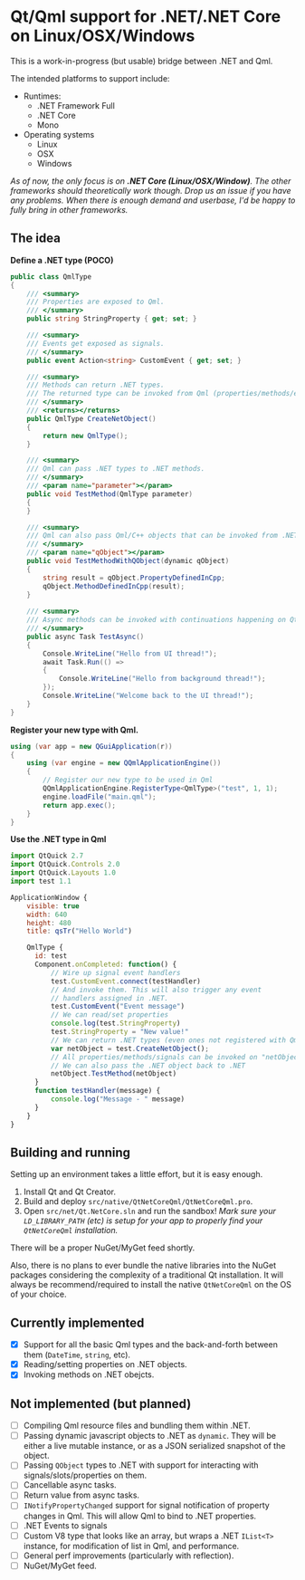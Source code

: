 # Qt/Qml support for .NET/.NET Core on Linux/OSX/Windows

This is a work-in-progress (but usable) bridge between .NET and Qml.

The intended platforms to support include:

* Runtimes:
  * .NET Framework Full
  * .NET Core
  * Mono
* Operating systems
  * Linux
  * OSX
  * Windows

*As of now, the only focus is on **.NET Core (Linux/OSX/Window)**. The other frameworks should theoretically work though. Drop us an issue if you have any problems. When there is enough demand and userbase, I'd be happy to fully bring in other frameworks.*

## The idea

**Define a .NET type (POCO)**

```c#
public class QmlType
{
    /// <summary>
    /// Properties are exposed to Qml.
    /// </summary>
    public string StringProperty { get; set; }

    /// <summary>
    /// Events get exposed as signals.
    /// </summary>
    public event Action<string> CustomEvent { get; set; }

    /// <summary>
    /// Methods can return .NET types.
    /// The returned type can be invoked from Qml (properties/methods/events/etc).
    /// </summary>
    /// <returns></returns>
    public QmlType CreateNetObject()
    {
        return new QmlType();
    }

    /// <summary>
    /// Qml can pass .NET types to .NET methods.
    /// </summary>
    /// <param name="parameter"></param>
    public void TestMethod(QmlType parameter)
    {
    }

    /// <summary>
    /// Qml can also pass Qml/C++ objects that can be invoked from .NET
    /// </summary>
    /// <param name="qObject"></param>
    public void TestMethodWithQObject(dynamic qObject)
    {
        string result = qObject.PropertyDefinedInCpp;
        qObject.MethodDefinedInCpp(result);
    }
    
    /// <summary>
    /// Async methods can be invoked with continuations happening on Qt's main thread.
    /// </summary>
    public async Task TestAsync()
    {
        Console.WriteLine("Hello from UI thread!");
        await Task.Run(() =>
        {
            Console.WriteLine("Hello from background thread!");
        });
        Console.WriteLine("Welcome back to the UI thread!");
    }
}
```

**Register your new type with Qml.**

```c#
using (var app = new QGuiApplication(r))
{
    using (var engine = new QQmlApplicationEngine())
    {
        // Register our new type to be used in Qml
        QQmlApplicationEngine.RegisterType<QmlType>("test", 1, 1);
        engine.loadFile("main.qml");
        return app.exec();
    }
}
```

**Use the .NET type in Qml**

```js
import QtQuick 2.7
import QtQuick.Controls 2.0
import QtQuick.Layouts 1.0
import test 1.1

ApplicationWindow {
    visible: true
    width: 640
    height: 480
    title: qsTr("Hello World")

    QmlType {
      id: test
      Component.onCompleted: function() {
          // Wire up signal event handlers
          test.CustomEvent.connect(testHandler)
          // And invoke them. This will also trigger any event
          // handlers assigned in .NET.
          test.CustomEvent("Event message")
          // We can read/set properties
          console.log(test.StringProperty)
          test.StringProperty = "New value!"
          // We can return .NET types (even ones not registered with Qml).
          var netObject = test.CreateNetObject();
          // All properties/methods/signals can be invoked on "netObject"
          // We can also pass the .NET object back to .NET
          netObject.TestMethod(netObject)
      }
      function testHandler(message) {
          console.log("Message - " message)
      }
    }
}
```

## Building and running

Setting up an environment takes a little effort, but it is easy enough.

1. Install Qt and Qt Creator.
2. Build and deploy ```src/native/QtNetCoreQml/QtNetCoreQml.pro```.
3. Open ```src/net/Qt.NetCore.sln``` and run the sandbox! *Mark sure your ```LD_LIBRARY_PATH``` (etc) is setup for your app to properly find your ```QtNetCoreQml``` installation.*

There will be a proper NuGet/MyGet feed shortly.

Also, there is no plans to ever bundle the native libraries into the NuGet packages considering the complexity of a traditional Qt installation. It will always be recommend/required to install the native ```QtNetCoreQml``` on the OS of your choice.

## Currently implemented

- [x] Support for all the basic Qml types and the back-and-forth between them (```DateTime```, ```string```, etc).
- [x] Reading/setting properties on .NET objects.
- [x] Invoking methods on .NET obejcts.

## Not implemented (but planned)

- [ ] Compiling Qml resource files and bundling them within .NET.
- [ ] Passing dynamic javascript objects to .NET as ```dynamic```. They will be either a live mutable instance, or as a JSON serialized snapshot of the object.
- [ ] Passing ```QObject``` types to .NET with support for interacting with signals/slots/properties on them.
- [ ] Cancellable async tasks.
- [ ] Return value from async tasks.
- [ ] ```INotifyPropertyChanged``` support for signal notification of property changes in Qml. This will allow Qml to bind to .NET properties.
- [ ] .NET Events to signals
- [ ] Custom V8 type that looks like an array, but wraps a .NET ```IList<T>``` instance, for modification of list in Qml, and performance.
- [ ] General perf improvements (particularly with reflection).
- [ ] NuGet/MyGet feed.
